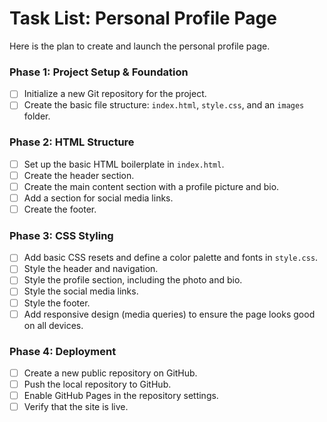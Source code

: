 # Task List: Personal Profile Page

Here is the plan to create and launch the personal profile page.

### Phase 1: Project Setup & Foundation

*   [ ] Initialize a new Git repository for the project.
*   [ ] Create the basic file structure: `index.html`, `style.css`, and an `images` folder.

### Phase 2: HTML Structure

*   [ ] Set up the basic HTML boilerplate in `index.html`.
*   [ ] Create the header section.
*   [ ] Create the main content section with a profile picture and bio.
*   [ ] Add a section for social media links.
*   [ ] Create the footer.

### Phase 3: CSS Styling

*   [ ] Add basic CSS resets and define a color palette and fonts in `style.css`.
*   [ ] Style the header and navigation.
*   [ ] Style the profile section, including the photo and bio.
*   [ ] Style the social media links.
*   [ ] Style the footer.
*   [ ] Add responsive design (media queries) to ensure the page looks good on all devices.

### Phase 4: Deployment

*   [ ] Create a new public repository on GitHub.
*   [ ] Push the local repository to GitHub.
*   [ ] Enable GitHub Pages in the repository settings.
*   [ ] Verify that the site is live.
